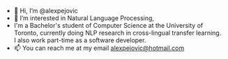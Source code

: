 - 👋 Hi, I’m @alexpejovic
- 👀 I’m interested in Natural Language Processing, 
- I'm a Bachelor's student of Computer Science at the University of Toronto, currently doing NLP research in cross-lingual transfer learning. I also work part-time as a software developer.
- 📫 You can reach me at my email alexpejovic@hotmail.com
